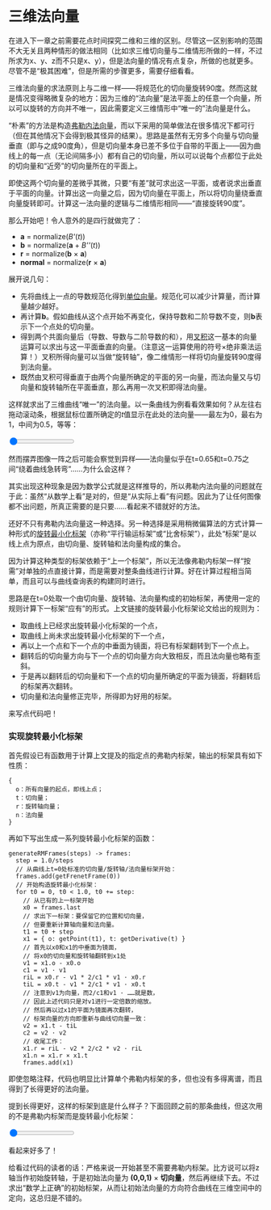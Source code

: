 # 三维法向量

在进入下一章之前需要花点时间探究二维和三维的区别。尽管这一区别影响的范围不大无关且两种情形的做法相同（比如求三维切向量与二维情形所做的一样，不过所求为x、y、z而不只是x、y），但是法向量的情况有点复杂，所做的也就更多。尽管不是“极其困难”，但是所需的步骤更多，需要仔细看看。

三维法向量的求法原则上与二维一样——将规范化的切向量旋转90度。然而这就是情况变得略微复杂的地方：因为三维的“法向量”是法平面上的任意一个向量，所以可以旋转的方向并不唯一，因此需要定义三维情形中“唯一的”法向量是什么。

“朴素”的方法是构造[弗勒内法向量](https://en.wikipedia.org/wiki/Frenet%E2%80%93Serret_formulas)，而以下采用的简单做法在很多情况下都可行（但在其他情况下会得到极其怪异的结果）。思路是虽然有无穷多个向量与切向量垂直（即与之成90度角），但是切向量本身已差不多位于自带的平面上——因为曲线上的每一点（无论间隔多小）都有自己的切向量，所以可以说每个点都位于此处的切向量和“近旁”的切向量所在的平面上。

即使这两个切向量的差微乎其微，只要“有差”就可求出这一平面，或者说求出垂直于平面的向量。计算出这一向量之后，因为切向量在平面上，所以将切向量绕垂直向量旋转即可。计算这一法向量的逻辑与二维情形相同——“直接旋转90度”。

那么开始吧！令人意外的是四行就做完了：

- **a** = normalize(*B'*(*t*))
- **b** = normalize(**a** + *B''*(*t*))
- **r** = normalize(**b** × **a**)
- **normal** = normalize(**r** × **a**)

展开说几句：

- 先将曲线上一点的导数规范化得到[单位向量](https://en.wikipedia.org/wiki/Unit_vector)。规范化可以减少计算量，而计算量越少越好。
- 再计算**b**。假如曲线从这个点开始不再变化，保持导数和二阶导数不变，则**b**表示下一个点处的切向量。
- 得到两个共面向量后（导数、导数与二阶导数的和），用[叉积](https://en.wikipedia.org/wiki/Cross_product)这一基本的向量运算可以求出与这一平面垂直的向量。（注意这一运算使用的符号×绝非乘法运算！）叉积所得向量可以当做“旋转轴”，像二维情形一样将切向量旋转90度得到法向量。
- 既然由叉积可得垂直于由两个向量所确定的平面的另一向量，而法向量又与切向量和旋转轴所在平面垂直，那么再用一次叉积即得法向量。

这样就求出了三维曲线“唯一”的法向量。以一条曲线为例看看效果如何？从左往右拖动滚动条，根据鼠标位置所确定的*t*值显示在此处的法向量——最左为0，最右为1，中间为0.5，等等：

<graphics-element title="一些已知和未知向量" width="350" height="300" src="./frenet.js">
  <input type="range" min="0" max="1" step="0.01" value="0" class="slide-control">
</graphics-element>

然而摆弄图像一阵之后可能会察觉到异样——法向量似乎在t=0.65和t=0.75之间“绕着曲线急转弯”……为什么会这样？

其实出现这种现象是因为数学公式就是这样推导的，所以弗勒内法向量的问题就在于此：虽然“从数学上看”是对的，但是“从实际上看”有问题。因此为了让任何图像都不出问题，所真正需要的是只要……看起来不错就好的方法。

还好不只有弗勒内法向量这一种选择。另一种选择是采用稍微偏算法的方式计算一种形式的[旋转最小化标架](https://www.microsoft.com/en-us/research/wp-content/uploads/2016/12/Computation-of-rotation-minimizing-frames.pdf)（亦称“平行输运标架”或“比舍标架”），此处“标架”是以线上点为原点，由切向量、旋转轴和法向量构成的集合。

因为计算这种类型的标架依赖于“上一个标架”，所以无法像弗勒内标架一样“按需”对单独的点直接计算，而是需要对整条曲线进行计算。好在计算过程相当简单，而且可以与曲线查询表的构建同时进行。

思路是在t=0处取一个由切向量、旋转轴、法向量构成的初始标架，再使用一定的规则计算下一标架“应有”的形式。上文链接的旋转最小化标架论文给出的规则为：

- 取曲线上已经求出旋转最小化标架的一个点，
- 取曲线上尚未求出旋转最小化标架的下一个点，
- 再以上一个点和下一个点的中垂面为镜面，将已有标架翻转到下一个点上。
- 翻转后的切向量方向与下一个点的切向量方向大致相反，而且法向量也略有歪斜。
- 于是再以翻转后的切向量和下一个点的切向量所确定的平面为镜面，将翻转后的标架再次翻转。
- 切向量和法向量修正完毕，所得即为好用的标架。

来写点代码吧！

<div class="howtocode">

### 实现旋转最小化标架

首先假设已有函数用于计算上文提及的指定点的弗勒内标架，输出的标架具有如下性质：

```
{
  o：所有向量的起点，即线上点；
  t：切向量；
  r：旋转轴向量；
  n：法向量
}
```

再如下写出生成一系列旋转最小化标架的函数：

```
generateRMFrames(steps) -> frames:
  step = 1.0/steps
  // 从曲线上t=0处标准的切向量/旋转轴/法向量标架开始：
  frames.add(getFrenetFrame(0))
  // 开始构造旋转最小化标架：
  for t0 = 0, t0 < 1.0, t0 += step:
    // 从已有的上一标架开始
    x0 = frames.last
    // 求出下一标架：要保留它的位置和切向量，
    // 但要重新计算轴向量和法向量。
    t1 = t0 + step
    x1 = { o: getPoint(t1), t: getDerivative(t) }
    // 首先以x0和x1的中垂面为镜面，
    // 将x0的切向量和旋转轴翻转到x1处
    v1 = x1.o - x0.o
    c1 = v1 · v1
    riL = x0.r - v1 * 2/c1 * v1 · x0.r
    tiL = x0.t - v1 * 2/c1 * v1 · x0.t
    // 注意到v1为向量，而2/c1和v1 · ……就是数，
    // 因此上述代码只是对v1进行一定倍数的缩放。
    // 然后再以过x1的平面为镜面再次翻转，
    // 标架向量的方向即重新与曲线切向量一致：
    v2 = x1.t - tiL
    c2 = v2 · v2
    // 收尾工作：
    x1.r = riL - v2 * 2/c2 * v2 · riL
    x1.n = x1.r × x1.t
    frames.add(x1)
```

即使忽略注释，代码也明显比计算单个弗勒内标架的多，但也没有多得离谱，而且得到了长得更好的法向量。

</div>

提到长得更好，这样的标架到底是什么样子？下面回顾之前的那条曲线，但这次用的不是弗勒内标架而是旋转最小化标架：

<graphics-element title="一些已知和未知向量" width="350" height="300"  src="./rotation-minimizing.js">
  <input type="range" min="0" max="1" step="0.01" value="0" class="slide-control">
</graphics-element>

看起来好多了！

给看过代码的读者的话：严格来说一开始甚至不需要弗勒内标架。比方说可以将z轴当作初始旋转轴，于是初始法向量为 **(0,0,1)** × **切向量**，然后再继续下去。不过求出“数学上正确”的初始标架，从而让初始法向量的方向符合曲线在三维空间中的定向，这总归是不错的。
